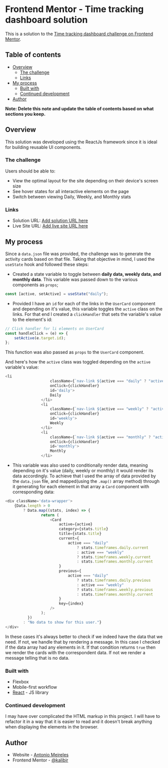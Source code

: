 # Frontend Mentor - Time tracking dashboard solution

This is a solution to the [Time tracking dashboard challenge on Frontend Mentor](https://www.frontendmentor.io/challenges/time-tracking-dashboard-UIQ7167Jw).

## Table of contents

- [Overview](#overview)
  - [The challenge](#the-challenge)
  - [Links](#links)
- [My process](#my-process)
  - [Built with](#built-with)
  - [Continued development](#continued-development)
- [Author](#author)

**Note: Delete this note and update the table of contents based on what sections you keep.**

## Overview

This solution was developed using the ReactJs framework since it is ideal for building reusable UI components.

### The challenge

Users should be able to:

- View the optimal layout for the site depending on their device's screen size
- See hover states for all interactive elements on the page
- Switch between viewing Daily, Weekly, and Monthly stats

### Links

- Solution URL: [Add solution URL here](https://github.com/kalibir/Time-tracking-dashboard-challenge/tree/master/time-tracking-dashboard)
- Live Site URL: [Add live site URL here](https://kalibir-time-tracker-dashboard.netlify.app/)

## My process

Since a `data.json` file was provided, the challenge was to generate the activity cards based on that file. Taking that objective in mind, I used the `useState` hook and followed these steps:

- Created a state variable to toggle between **daily data, weekly data, and monthly data**. This variable was passed down to the various components as `props`;

```js
const [active, setActive] = useState("daily");
```

- Provided I have an `id` for each of the links in the `UserCard` component and depending on it's value, this variable toggles the `active` class on the links. For that end I created a `clickHandler` that sets the variable's value to the element's id:

```js
// Click handler for li elements on UserCard
const handleClick = (e) => {
	setActive(e.target.id);
};
```

This function was also passed as `props` to the `UserCard` component.

And here's how the `active` class was toggled depending on the `active` variable's value:

```js
<li
					className={`nav-link ${active === "daily" ? "active" : ""}`}
					onClick={clickHandler}
					id='daily'>
					Daily
				</li>
				<li
					className={`nav-link ${active === "weekly" ? "active" : ""}`}
					onClick={clickHandler}
					id='weekly'>
					Weekly
				</li>
				<li
					className={`nav-link ${active === "monthly" ? "active" : ""}`}
					onClick={clickHandler}
					id='monthly'>
					Monthly
				</li>
```

- This variable was also used to conditionally render data, meaning depending on it's value (daily, weekly or monthly) it would render its data accordingly. To achieve that I used the array of data provided by the `data.json` file, and mapped(using the `.map()` array method) through it generating for each element in that array a `Card` component with corresponding data:

```js
<div className='data-wrapper'>
	{Data.length > 0
		? Data.map((stats, index) => {
				return (
					<Card
						active={active}
						category={stats.title}
						title={stats.title}
						current={
							active === "daily"
								? stats.timeframes.daily.current
								: active === "weekly"
								? stats.timeframes.weekly.current
								: stats.timeframes.monthly.current
						}
						previous={
							active === "daily"
								? stats.timeframes.daily.previous
								: active === "weekly"
								? stats.timeframes.weekly.previous
								: stats.timeframes.monthly.current
						}
						key={index}
					/>
				);
		  })
		: "No data to show for this user."}
</div>
```

In these cases it's always better to check if we indeed have the data that we need. If not, we handle that by rendering a message. In this case I checked if the data array had any elements in it.
If that condition returns `true` then we render the cards with the correspondent data. If not we render a message telling that is no data.

### Built with

- Flexbox
- Mobile-first workflow
- [React](https://reactjs.org/) - JS library

### Continued development

I may have over complicated the HTML markup in this project. I will have to refactor it in a way that it is easier to read and it doesn't break anything when displaying the elements in the browser.

## Author

- Website - [Antonio Meireles](https://github.com/kalibir)
- Frontend Mentor - [@kalibir](https://www.frontendmentor.io/profile/kalibir)
